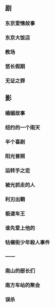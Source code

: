 ## 剧
[comment]: 轻易不要看剧，浪费时间
### 东京爱情故事
### 东京大饭店
### 教场
### 悠长假期
### 无证之罪

## 影
### 婚姻故事
### 纽约的一个雨天
### 半个喜剧
### 阳光普照
### 运转手之恋
### 被光抓走的人
### 利刃出鞘
### 极速车王
### 谁先爱上他的
### 牯嶺街少年殺人事件
### 一一
### 南山的部长们
### 南方车站的聚会
### 误杀